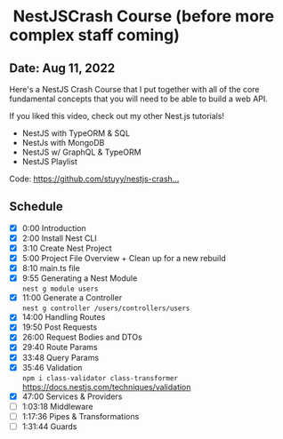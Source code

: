 #  NestJSCrash Course (before more complex staff coming)

## Date: Aug 11, 2022

Here's a NestJS Crash Course that I put together with all
of the core fundamental concepts that you will need to be
able to build a web API.

If you liked this video, check out my other Nest.js tutorials!

- NestJS with TypeORM & SQL
- NestJs with MongoDB
- NestJS w/ GraphQL & TypeORM
- NestJS Playlist

Code: [<https://github.com/stuyy/nestjs-crash>...](https://www.youtube.com/redirect?event=video_description&redir_token=QUFFLUhqbXhiN3ozajdtMGd3QWlxY3JSSzZZTjJqQ0xIQXxBQ3Jtc0tsRGFadm1IX3MtbG9xcDk0SDRoZEdBcW1ZMUFkejdaendnVkdHLTZTakdqZkRNclQwbmxudEN1N3F6UjhzMWlkU1NOVFdtWUNKNi1nWTFaQXRsUWhMeFhpYkNFY0QyRk1jXzBoQS1YQm5KaDZoRnlTZw&q=https%3A%2F%2Fgithub.com%2Fstuyy%2Fnestjs-crash-course&v=xzu3QXwo1BU)

## Schedule

- [x] 0:00 Introduction
- [x] 2:00 Install Nest CLI
- [x] 3:10 Create Nest Project
- [x] 5:00 Project File Overview + Clean up for a new rebuild
- [x] 8:10 main.ts file
- [x] 9:55 Generating a Nest Module\
  `nest g module users`
- [x] 11:00 Generate a Controller\
  `nest g controller /users/controllers/users`
- [x] 14:00 Handling Routes
- [x] 19:50 Post Requests
- [x] 26:00 Request Bodies and DTOs
- [x] 29:40 Route Params
- [x] 33:48 Query Params
- [x] 35:46 Validation\
  `npm i class-validator class-transformer`\
  <https://docs.nestjs.com/techniques/validation>
- [X] 47:00 Services & Providers
- [ ] 1:03:18 Middleware
- [ ] 1:17:36 Pipes & Transformations
- [ ] 1:31:44 Guards
